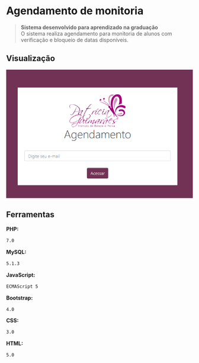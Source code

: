 # Agendamento de monitoria
> **Sistema desenvolvido para aprendizado na graduação** <br>
O sistema realiza agendamento para monitoria de alunos com verificação e bloqueio de datas disponíveis.

## Visualização

![](previews.png)

## Ferramentas

**PHP:**

```sh
7.0
```

**MySQL:**

```sh
5.1.3
```

**JavaScript:**

```sh
ECMAScript 5
```

**Bootstrap:**

```sh
4.0
```

**CSS:**

```sh
3.0
```

**HTML:**

```sh
5.0
```
